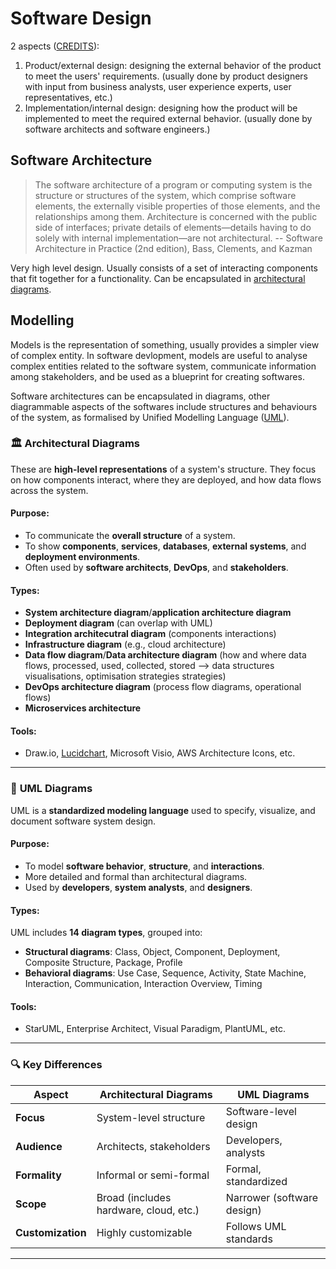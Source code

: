 # Software Design

2 aspects ([CREDITS](https://nus-cs2103-ay2425s2.github.io/website/se-book-adapted/chapters/design.html)):
1. Product/external design: designing the external behavior of the product to meet the users' requirements. (usually done by product designers with input from business analysts, user experience experts, user representatives, etc.)
2. Implementation/internal design: designing how the product will be implemented to meet the required external behavior. (usually done by software architects and software engineers.)

## Software Architecture

> The software architecture of a program or computing system is the structure or structures of the system, which comprise software elements, the externally visible properties of those elements, and the relationships among them. Architecture is concerned with the public side of interfaces; private details of elements—details having to do solely with internal implementation—are not architectural. -- Software Architecture in Practice (2nd edition), Bass, Clements, and Kazman

Very high level design. Usually consists of a set of interacting components that fit together for a functionality. Can be encapsulated in [architectural diagrams](https://www.lucidchart.com/blog/how-to-draw-architectural-diagrams). 

## Modelling

Models is the representation of something, usually provides a simpler view of complex entity. In software devlopment, models are useful to analyse complex entities related to the software system, communicate information among stakeholders, and be used as a blueprint for creating softwares.

Software architectures can be encapsulated in diagrams, other diagrammable aspects of the softwares include structures and behaviours of the system, as formalised by Unified Modelling Language ([UML](https://en.wikipedia.org/wiki/Unified_Modeling_Language)).

### 🏛️ **Architectural Diagrams**
These are **high-level representations** of a system's structure. They focus on how components interact, where they are deployed, and how data flows across the system.

#### **Purpose:**
- To communicate the **overall structure** of a system.
- To show **components**, **services**, **databases**, **external systems**, and **deployment environments**.
- Often used by **software architects**, **DevOps**, and **stakeholders**.

#### **Types:**
- **System architecture diagram**/**application architecture diagram**
- **Deployment diagram** (can overlap with UML)
- **Integration architecutral diagram** (components interactions)
- **Infrastructure diagram** (e.g., cloud architecture)
- **Data flow diagram**/**Data architecture diagram** (how and where data flows, processed, used, collected, stored --> data structures visualisations, optimisation strategies strategies)
- **DevOps architecture diagram** (process flow diagrams, operational flows)
- **Microservices architecture**

#### **Tools:**
- Draw.io, [Lucidchart](https://www.lucidchart.com/blog/how-to-draw-architectural-diagrams), Microsoft Visio, AWS Architecture Icons, etc.

---

### 🧩 **UML Diagrams**
UML is a **standardized modeling language** used to specify, visualize, and document software system design.

#### **Purpose:**
- To model **software behavior**, **structure**, and **interactions**.
- More detailed and formal than architectural diagrams.
- Used by **developers**, **system analysts**, and **designers**.

#### **Types:**
UML includes **14 diagram types**, grouped into:
- **Structural diagrams**: Class, Object, Component, Deployment, Composite Structure, Package, Profile
- **Behavioral diagrams**: Use Case, Sequence, Activity, State Machine, Interaction, Communication, Interaction Overview, Timing

#### **Tools:**
- StarUML, Enterprise Architect, Visual Paradigm, PlantUML, etc.

---

### 🔍 **Key Differences**
| Aspect | Architectural Diagrams | UML Diagrams |
|--------|------------------------|--------------|
| **Focus** | System-level structure | Software-level design |
| **Audience** | Architects, stakeholders | Developers, analysts |
| **Formality** | Informal or semi-formal | Formal, standardized |
| **Scope** | Broad (includes hardware, cloud, etc.) | Narrower (software design) |
| **Customization** | Highly customizable | Follows UML standards |

---
